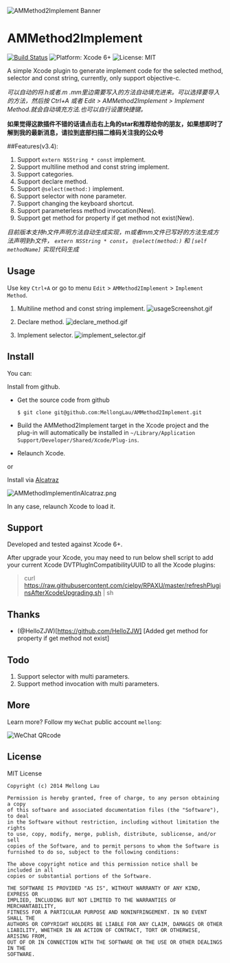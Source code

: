 ![AMMethod2Implement Banner](https://raw.github.com/MellongLau/AMMethod2Implement/master/Screenshots/banner.png)

AMMethod2Implement
==================

<p align="left">

<a href="https://travis-ci.org/MellongLau/AMMethod2Implement"><img src="https://travis-ci.org/MellongLau/AMMethod2Implement.svg" alt="Build Status" /></a>
<img src="https://img.shields.io/badge/platform-Xcode%206%2B-blue.svg?style=flat" alt="Platform: Xcode 6+"/>
<img src="http://img.shields.io/badge/license-MIT-lightgrey.svg?style=flat" alt="License: MIT" />
    
</p>

A simple Xcode plugin to generate implement code for the selected method, selector and const string, currently, only support objective-c.  

*可以自动的将.h或者.m .mm里边需要写入的方法自动填充进来。可以选择要导入的方法，然后按 Ctrl+A  或者 Edit > AMMethod2Implement > Implement Method.就会自动填充方法.也可以自行设置快捷键。*

**如果觉得这款插件不错的话请点击右上角的star和推荐给你的朋友，如果想即时了解到我的最新消息，请拉到底部扫描二维码关注我的公众号**

##Features(v3.4):

1. Support `extern NSString * const` implement.
2. Support multiline method and const string implement.
3. Support categories.
4. Support declare method.
5. Support `@select(method:)` implement.
6. Support selector with none parameter.
7. Support changing the keyboard shortcut.
8. Support parameterless method invocation(New).
9. Support get method for property if get method not exist(New).

*目前版本支持h文件声明方法自动生成实现，m或者mm文件已写好的方法生成方法声明到h文件， `extern NSString * const`， `@select(method:)` 和 `[self methodName]` 实现代码生成*

## Usage

Use key `Ctrl+A` or go to menu `Edit` > `AMMethod2Implement` > `Implement Method`.

1. Multiline method and const string implement.
![usageScreenshot.gif](https://raw.github.com/MellongLau/AMMethod2Implement/master/Screenshots/usageScreenshot.gif)

2. Declare method.
![declare_method.gif](https://raw.github.com/MellongLau/AMMethod2Implement/master/Screenshots/declare_method.gif)

3. Implement selector.
![implement_selector.gif](https://raw.github.com/MellongLau/AMMethod2Implement/master/Screenshots/implement_selector.gif)

## Install

You can:

Install from github.

* Get the source code from github

    `$ git clone git@github.com:MellongLau/AMMethod2Implement.git`
    
* Build the AMMethod2Implement target in the Xcode project and the plug-in will automatically be installed in `~/Library/Application Support/Developer/Shared/Xcode/Plug-ins`.
* Relaunch Xcode.

or

Install via [Alcatraz](http://alcatraz.io/)

![AMMethodImplementInAlcatraz.png](https://raw.github.com/MellongLau/AMMethod2Implement/master/Screenshots/AMMethodImplementInAlcatraz.png)

In any case, relaunch Xcode to load it.


## Support

Developed and tested against Xcode 6+.

After upgrade your Xcode, you may need to run below shell script to add your current Xcode DVTPlugInCompatibilityUUID to all the Xcode plugins:

> curl https://raw.githubusercontent.com/cielpy/RPAXU/master/refreshPluginsAfterXcodeUpgrading.sh | sh


## Thanks
- (@HelloZJW)[https://github.com/HelloZJW] [Added get method for property if get method not exist]

## Todo

1. Support selector with multi parameters.
2. Support method invocation with multi parameters. 


## More
Learn more? Follow my `WeChat` public account `mellong`:

![WeChat QRcode](http://www.devlong.com/blogImages/qrcode_for_mellong.jpg)

## License

MIT License

    Copyright (c) 2014 Mellong Lau

    Permission is hereby granted, free of charge, to any person obtaining a copy
    of this software and associated documentation files (the "Software"), to deal
    in the Software without restriction, including without limitation the rights
    to use, copy, modify, merge, publish, distribute, sublicense, and/or sell
    copies of the Software, and to permit persons to whom the Software is
    furnished to do so, subject to the following conditions:

    The above copyright notice and this permission notice shall be included in all
    copies or substantial portions of the Software.

    THE SOFTWARE IS PROVIDED "AS IS", WITHOUT WARRANTY OF ANY KIND, EXPRESS OR
    IMPLIED, INCLUDING BUT NOT LIMITED TO THE WARRANTIES OF MERCHANTABILITY,
    FITNESS FOR A PARTICULAR PURPOSE AND NONINFRINGEMENT. IN NO EVENT SHALL THE
    AUTHORS OR COPYRIGHT HOLDERS BE LIABLE FOR ANY CLAIM, DAMAGES OR OTHER
    LIABILITY, WHETHER IN AN ACTION OF CONTRACT, TORT OR OTHERWISE, ARISING FROM,
    OUT OF OR IN CONNECTION WITH THE SOFTWARE OR THE USE OR OTHER DEALINGS IN THE
    SOFTWARE.
